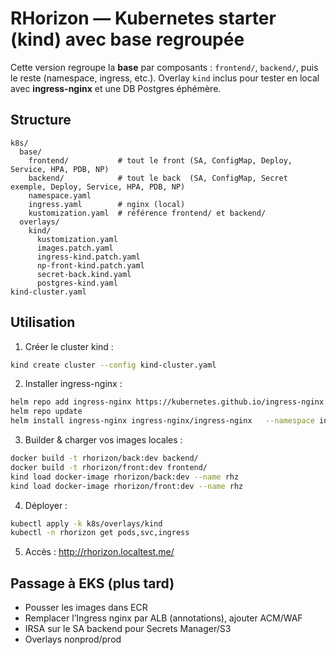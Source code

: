 # RHorizon — Kubernetes starter (kind) avec base regroupée

Cette version regroupe la **base** par composants : `frontend/`, `backend/`, puis le reste (namespace, ingress, etc.).
Overlay `kind` inclus pour tester en local avec **ingress-nginx** et une DB Postgres éphémère.

## Structure
```
k8s/
  base/
    frontend/           # tout le front (SA, ConfigMap, Deploy, Service, HPA, PDB, NP)
    backend/            # tout le back  (SA, ConfigMap, Secret exemple, Deploy, Service, HPA, PDB, NP)
    namespace.yaml
    ingress.yaml        # nginx (local)
    kustomization.yaml  # référence frontend/ et backend/
  overlays/
    kind/
      kustomization.yaml
      images.patch.yaml
      ingress-kind.patch.yaml
      np-front-kind.patch.yaml
      secret-back.kind.yaml
      postgres-kind.yaml
kind-cluster.yaml
```

## Utilisation
1) Créer le cluster kind :
```bash
kind create cluster --config kind-cluster.yaml
```
2) Installer ingress-nginx :
```bash
helm repo add ingress-nginx https://kubernetes.github.io/ingress-nginx
helm repo update
helm install ingress-nginx ingress-nginx/ingress-nginx   --namespace ingress-nginx --create-namespace   --set controller.allowSnippetAnnotations=true
```
3) Builder & charger vos images locales :
```bash
docker build -t rhorizon/back:dev backend/
docker build -t rhorizon/front:dev frontend/
kind load docker-image rhorizon/back:dev --name rhz
kind load docker-image rhorizon/front:dev --name rhz
```
4) Déployer :
```bash
kubectl apply -k k8s/overlays/kind
kubectl -n rhorizon get pods,svc,ingress
```
5) Accès : http://rhorizon.localtest.me/

## Passage à EKS (plus tard)
- Pousser les images dans ECR
- Remplacer l’Ingress nginx par ALB (annotations), ajouter ACM/WAF
- IRSA sur le SA backend pour Secrets Manager/S3
- Overlays nonprod/prod
